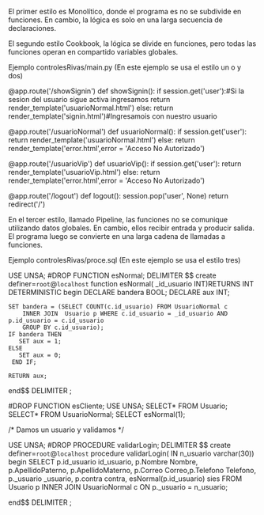 El primer estilo es Monolítico, donde el programa es
no se subdivide en funciones. En cambio, la lógica es
solo en una larga secuencia de declaraciones.

El segundo estilo Cookbook, la lógica se divide
en funciones, pero todas las funciones operan en compartido
variables globales.

Ejemplo controlesRivas/main.py (En este ejemplo se usa el estilo un o y dos)

@app.route('/showSignin')
def showSignin():
    if session.get('user'):#Si la sesion del usuario sigue activa ingresamos
        return render_template('usuarioNormal.html')
    else:
        return render_template('signin.html')#Ingresamois con nuestro usuario

@app.route('/usuarioNormal')
def usuarioNormal():
    if session.get('user'):
        return render_template('usuarioNormal.html')
    else:
        return render_template('error.html',error = 'Acceso No Autorizado')

@app.route('/usuarioVip')
def usuarioVip():
    if session.get('user'):
        return render_template('usuarioVip.html')
    else:
        return render_template('error.html',error = 'Acceso No Autorizado')

@app.route('/logout')
def logout():
    session.pop('user', None)
    return redirect('/')

En el tercer estilo, llamado Pipeline, las funciones
no se comunique utilizando datos globales. En cambio, ellos
recibir entrada y producir salida. El programa
luego se convierte en una larga cadena de llamadas a funciones.


Ejemplo controlesRivas/proce.sql (En este ejemplo se usa el estilo tres)

USE UNSA;
#DROP FUNCTION esNormal;
DELIMITER $$
create definer=`root`@`localhost` function esNormal(
_id_usuario INT)RETURNS INT DETERMINISTIC
begin
    DECLARE bandera BOOL;
    DECLARE aux INT;
    
    SET bandera = (SELECT COUNT(c.id_usuario) FROM UsuarioNormal c 
        INNER JOIN  Usuario p WHERE c.id_usuario = _id_usuario AND p.id_usuario = c.id_usuario
        GROUP BY c.id_usuario);
    IF bandera THEN
       SET aux = 1;
	ELSE
       SET aux = 0;
     END IF;
    
    RETURN aux;
end$$
DELIMITER ;

#DROP FUNCTION esCliente;
USE UNSA;
SELECT* FROM Usuario;
SELECT* FROM UsuarioNormal;
SELECT esNormal(1);

/* Damos un usuario y validamos */

USE UNSA;
#DROP PROCEDURE validarLogin;
DELIMITER $$
create definer=`root`@`localhost` procedure validarLogin(
IN n_usuario varchar(30))
begin
    SELECT p.id_usuario id_usuario, p.Nombre Nombre, p.ApellidoPaterno, p.ApellidoMaterno, 
           p.Correo Correo,p.Telefono Telefono, p._usuario _usuario,
           p.contra contra, esNormal(p.id_usuario) sies
	FROM Usuario p INNER JOIN UsuarioNormal c
    ON p._usuario = n_usuario;
    
end$$
DELIMITER ;
